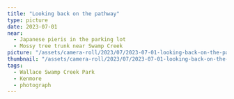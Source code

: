 ```yaml
---
title: "Looking back on the pathway"
type: picture
date: 2023-07-01
near:
  - Japanese pieris in the parking lot
  - Mossy tree trunk near Swamp Creek
picture: "/assets/camera-roll/2023/07/2023-07-01-looking-back-on-the-pathway/20230702_015011324_iOS.jpg"
thumbnail: "/assets/camera-roll/2023/07/2023-07-01-looking-back-on-the-pathway/20230702_015011324_iOS-thumbnail.jpg"
tags:
  - Wallace Swamp Creek Park
  - Kenmore
  - photograph
---
```

